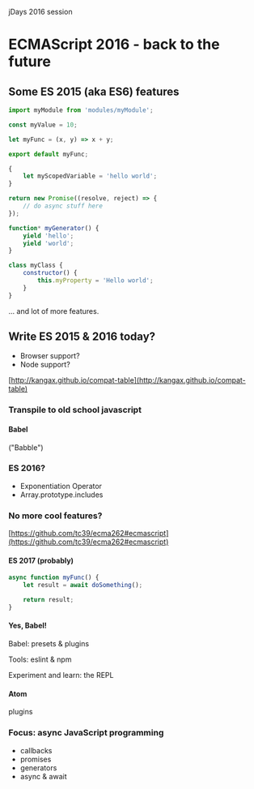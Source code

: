 jDays 2016 session

# ECMAScript 2016 - back to the future
## Some ES 2015 (aka ES6) features

```javascript
import myModule from 'modules/myModule';

const myValue = 10;

let myFunc = (x, y) => x + y;

export default myFunc;
```

```javascript
{
    let myScopedVariable = 'hello world';
}
```

```javascript
return new Promise((resolve, reject) => {
    // do async stuff here
});
```

```javascript
function* myGenerator() {
    yield 'hello';
    yield 'world';
}
```

```javascript
class myClass {
    constructor() {
        this.myProperty = 'Hello world';
    }
}
```

... and lot of more features.

## Write ES 2015 & 2016 today?
- Browser support?
- Node support?

[http://kangax.github.io/compat-table](http://kangax.github.io/compat-table)

### Transpile to old school javascript
#### Babel
("Babble")

### ES 2016?
- Exponentiation Operator
- Array.prototype.includes

### No more cool features?
[https://github.com/tc39/ecma262#ecmascript](https://github.com/tc39/ecma262#ecmascript)

#### ES 2017 (probably)

```javascript
async function myFunc() {
    let result = await doSomething();

    return result;
}
```

#### Yes, Babel!
Babel: presets & plugins

Tools: eslint & npm

Experiment and learn: the REPL

#### Atom
plugins

### Focus: async JavaScript programming
- callbacks
- promises
- generators
- async & await
